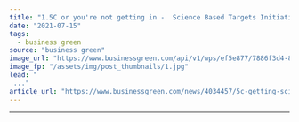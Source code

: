 ```yaml
---
title: "1.5C or you're not getting in -  Science Based Targets Initiative moves to strengthen approval process"
date: "2021-07-15"
tags: 
  - business green
source: "business green"
image_url: "https://www.businessgreen.com/api/v1/wps/ef5e877/7886f3d4-87fc-47e3-82d1-790b8694a4fb/4/solar-power-plant-equis-185x114.jpg"
image_fp: "/assets/img/post_thumbnails/1.jpg"
lead: "
 ..."
article_url: "https://www.businessgreen.com/news/4034457/5c-getting-science-targets-initiative-moves-strengthen-approval-process"
---
```


---
